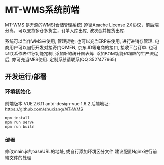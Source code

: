 # MT-WMS系统前端

MT-WMS 是开源的WMS(仓储管理系统)
遵循Apache License 2.0协议，前后端分离，可以支持多仓多货主，订单入库出库, 波次合并拣货出库.

系统可以当作WMS来使用, 管理货物; 也可以充当ERP来使用, 进行进销存管理. 电商用户可以自行开发对接奇门QIMEN, 京东JD等电商的接口, 接收平台订单. 也可以联系作者进行功能定制, 添加新的统计图表等. 添加BOM功能和相应的生产流程后, 亦可充当MES使用. 定制系统请联系(QQ 3527477665)

## 开发运行/部署


### 环境初始化
前端版本 VUE 2.6.11 antd-design-vue 1.6.2
后端地址: https://github.com/shuxiang/MT-WMS

```
npm install
npm run serve
npm run build
```

### 部署
修改main.js的baseURL的地址, 或自行添加环境区分文件
建议配置Nginx进行前端文件的处理
